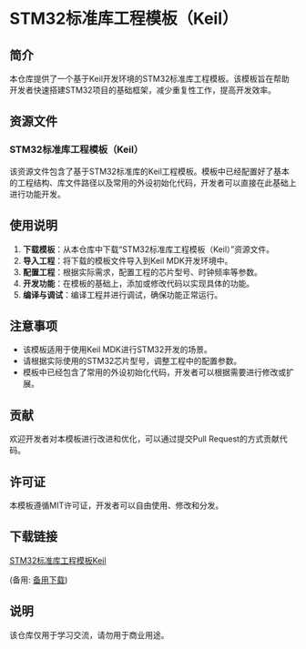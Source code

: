 # STM32标准库工程模板（Keil）

## 简介

本仓库提供了一个基于Keil开发环境的STM32标准库工程模板。该模板旨在帮助开发者快速搭建STM32项目的基础框架，减少重复性工作，提高开发效率。

## 资源文件

### STM32标准库工程模板（Keil）

该资源文件包含了基于STM32标准库的Keil工程模板。模板中已经配置好了基本的工程结构、库文件路径以及常用的外设初始化代码，开发者可以直接在此基础上进行功能开发。

## 使用说明

1. **下载模板**：从本仓库中下载“STM32标准库工程模板（Keil）”资源文件。
2. **导入工程**：将下载的模板文件导入到Keil MDK开发环境中。
3. **配置工程**：根据实际需求，配置工程的芯片型号、时钟频率等参数。
4. **开发功能**：在模板的基础上，添加或修改代码以实现具体的功能。
5. **编译与调试**：编译工程并进行调试，确保功能正常运行。

## 注意事项

- 该模板适用于使用Keil MDK进行STM32开发的场景。
- 请根据实际使用的STM32芯片型号，调整工程中的配置参数。
- 模板中已经包含了常用的外设初始化代码，开发者可以根据需要进行修改或扩展。

## 贡献

欢迎开发者对本模板进行改进和优化，可以通过提交Pull Request的方式贡献代码。

## 许可证

本模板遵循MIT许可证，开发者可以自由使用、修改和分发。

## 下载链接
[STM32标准库工程模板Keil](https://pan.quark.cn/s/23e27004d766) 

(备用: [备用下载](https://pan.baidu.com/s/1Uo8ZFjodxzCMsAgwZSLUJA?pwd=1234))

## 说明

该仓库仅用于学习交流，请勿用于商业用途。

